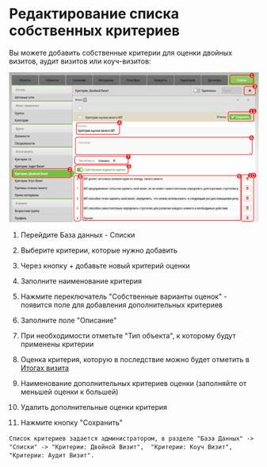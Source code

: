 # Редактирование списка собственных критериев

Вы можете добавить собственные критерии для оценки двойных визитов, аудит визитов или коуч-визитов:


![](../images/database-dict-hand-criteria.png)

  
1. Перейдите База данных - Списки

2. Выберите критерии, которые нужно добавить

3. Через кнопку + добавьте новый критерий оценки

4. Заполните наименование критерия

5. Нажмите переключатель "Собственные варианты оценок" - появится поле для добавления дополнительных критериев

6. Заполните поле "Описание"

7. При необходимости отметьте "Тип объекта", к которому будут применены критерии

8. Оценка критерия, которую в последствие можно будет отметить в [Итогах визита](rep-visits-double.html)

9. Наименование дополнительных критериев оценки (заполняйте от меньшей оценки к большей)

10. Удалить дополнительные оценки критерия

11. Нажмите кнопку "Сохранить"

`Список критериев задается администратором, в разделе "База Данных" -> "Списки" -> "Критерии: Двойной Визит", 
"Критерии: Коуч Визит", "Критерии: Аудит Визит".`
